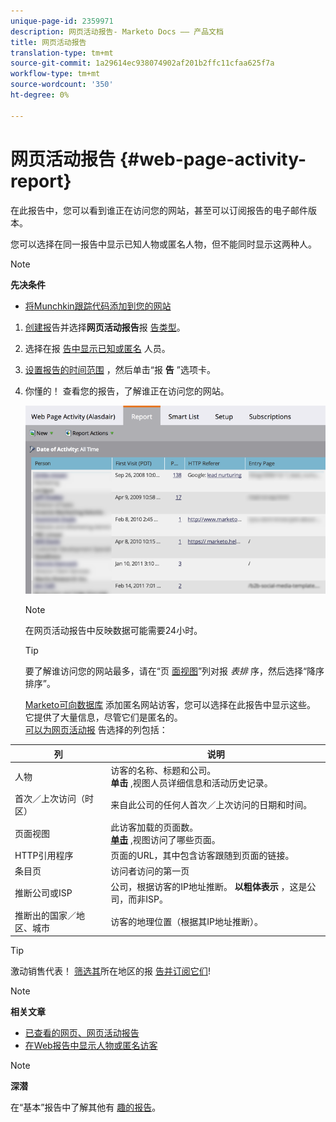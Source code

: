 ```yaml
---
unique-page-id: 2359971
description: 网页活动报告- Marketo Docs —— 产品文档
title: 网页活动报告
translation-type: tm+mt
source-git-commit: 1a29614ec938074902af201b2ffc11cfaa625f7a
workflow-type: tm+mt
source-wordcount: '350'
ht-degree: 0%

---
```



# 网页活动报告 {#web-page-activity-report}

在此报告中，您可以看到谁正在访问您的网站，甚至可以订阅报告的电子邮件版本。

您可以选择在同一报告中显示已知人物或匿名人物，但不能同时显示这两种人。

>[!NOTE]
>
>**先决条件**
>
>* [将Munchkin跟踪代码添加到您的网站](../../../../product-docs/administration/additional-integrations/add-munchkin-tracking-code-to-your-website.md)


1. [创建报](../../../../product-docs/reporting/basic-reporting/creating-reports/create-a-report-in-a-program.md)告并选择**网页活动报告**报 [告类型](report-type-overview.md)。
1. 选择在报 [告中显示已知或匿名](../../../../product-docs/reporting/basic-reporting/report-activity/display-people-or-anonymous-visitors-in-web-reports.md) 人员。
1. [设置报告的时间范围](../../../../product-docs/reporting/basic-reporting/editing-reports/change-a-report-time-frame.md) ，然后单击“报 **告** ”选项卡。
1. 你懂的！ 查看您的报告，了解谁正在访问您的网站。

   ![](assets/image2017-3-29-9-3a21-3a36.png)

   >[!NOTE]
   >
   >在网页活动报告中反映数据可能需要24小时。

   >[!TIP]
   >
   >要了解谁访问您的网站最多，请在“页 [面视图](../../../../product-docs/reporting/basic-reporting/editing-reports/sort-report-on-columns.md)[](../../../../product-docs/reporting/basic-reporting/editing-reports/sort-report-on-columns.md)”列对报 *表排* 序，然后选择“降序排序”。

   [Marketo可向数据库](../../../../product-docs/reporting/basic-reporting/report-activity/tracking-anonymous-activity-and-people.md) 添加匿名网站访客，您可以选择在此报告中显示这些。 它提供了大量信息，尽管它们是匿名的。\
   [可以为网页活动报](../../../../product-docs/reporting/basic-reporting/editing-reports/select-report-columns.md) 告选择的列包括：

<table> 
 <thead> 
  <tr> 
   <th>列</th> 
   <th>说明</th> 
  </tr> 
 </thead> 
 <tbody> 
  <tr> 
   <td>人物</td> 
   <td>访客的名称、标题和公司。<br><strong>单击</strong> ,视图人员详细信息和活动历史记录。</td> 
  </tr> 
  <tr> 
   <td>首次／上次访问（时区）</td> 
   <td>来自此公司的任何人首次／上次访问的日期和时间。</td> 
  </tr> 
  <tr> 
   <td>页面视图</td> 
   <td>此访客加载的页面数。<br><strong><a href="web-page-activity-report/web-pages-viewed-web-page-activity-report.md">单击</a></strong> ,视图访问了哪些页面。</td> 
  </tr> 
  <tr> 
   <td>HTTP引用程序</td> 
   <td>页面的URL，其中包含访客跟随到页面的链接。</td> 
  </tr> 
  <tr> 
   <td>条目页</td> 
   <td>访问者访问的第一页 </td> 
  </tr> 
  <tr> 
   <td>推断公司或ISP</td> 
   <td>公司，根据访客的IP地址推断。 <strong>以粗体表示</strong> ，这是公司，而非ISP。 </td> 
  </tr> 
  <tr> 
   <td>推断出的国家／地区、城市</td> 
   <td>访客的地理位置（根据其IP地址推断）。</td> 
  </tr> 
 </tbody> 
</table>

>[!TIP]
>
>激动销售代表！ [筛选其](../../../../product-docs/reporting/basic-reporting/editing-reports/filter-people-in-a-report-with-a-smart-list.md)所在地区的报 [告并订阅它们](../../../../product-docs/reporting/basic-reporting/report-subscriptions/subscribe-to-a-basic-report.md)!

>[!NOTE]
>
>**相关文章**
>
>* [已查看的网页、网页活动报告](web-page-activity-report/web-pages-viewed-web-page-activity-report.md)
>* [在Web报告中显示人物或匿名访客](../../../../product-docs/reporting/basic-reporting/report-activity/display-people-or-anonymous-visitors-in-web-reports.md)


>[!NOTE]
>
>**深潜**
>
>在“基本”报告中了解其他有 [趣的报告](http://docs.marketo.com/display/docs/basic+reporting)。
